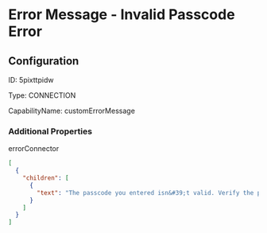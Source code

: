 # Error Message - Invalid Passcode Error
## Configuration
ID:  5pixttpidw

Type: CONNECTION 

CapabilityName: customErrorMessage






### Additional Properties
errorConnector
```json 
[
  {
    "children": [
      {
        "text": "The passcode you entered isn&#39;t valid. Verify the passcode and try again."
      }
    ]
  }
]
```




